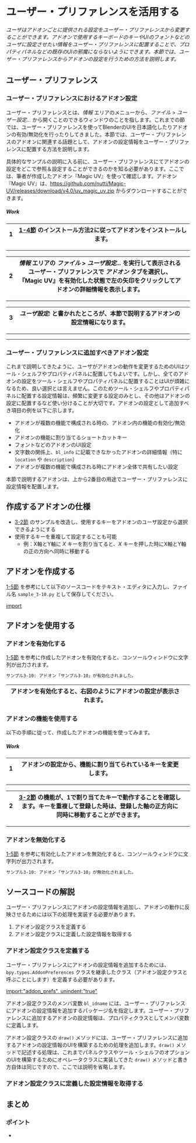 <div id="sect_title_img_3_10"></div>

<div id="sect_title_text"></div>

# ユーザー・プリファレンスを活用する

<div id="preface"></div>

###### ユーザはアドオンごとに提供される設定をユーザー・プリファレンスから変更することができます。アドオンで使用するキーボードのキーやUIのフォントなどのユーザに設定させたい情報をユーザー・プリファレンスに配置することで、プロパティパネルなどの既存のUIの邪魔にならないようにできます。本節では、ユーザー・プリファレンスからアドオンの設定を行うための方法を説明します。


## ユーザー・プリファレンス

### ユーザー・プリファレンスにおけるアドオン設定

ユーザー・プリファレンスとは、*情報* エリアのメニューから、*ファイル* > *ユーザー設定...* から開くことのできるウィンドウのことを指します。これまでの節では、ユーザー・プリファレンスを使ってBlenderのUIを日本語化したりアドオンの有効/無効化を行ったりしてきました。本節では、ユーザー・プリファレンスのアドオンに関連する話題として、アドオンの設定情報をユーザー・プリファレンスに配置する方法を説明します。

具体的なサンプルの説明に入る前に、ユーザー・プリファレンスにてアドオンの設定をどこで参照＆設定することができるのかを知る必要があります。ここでは、筆者が作成したアドオン『Magic UV』を使って確認します。アドオン『Magic UV』は、https://github.com/nutti/Magic-UV/releases/download/v4.0/uv_magic_uv.zip からダウンロードすることができます。


<div id="process_title"></div>

##### Work

<div id="process_noimg"></div>

|<div id="box">1</div>|[1-4節](../chapter_01/04_Understand_Install_Uninstall_Update_Add-on.md) のインストール方法2に従ってアドオンをインストールします。|
|---|---|

<div id="process_sep"></div>

---

<div id="process"></div>

|<div id="box">2</div>|*情報* エリアの *ファイル* > *ユーザ設定...* を実行して表示されるユーザー・プリファレンスで *アドオン* タブを選択し、『Magic UV』を有効化した状態で左の矢印をクリックしてアドオンの詳細情報を表示します。||
|---|---|---|

<div id="process_sep"></div>

---

<div id="process"></div>

|<div id="box">3</div>|*ユーザ設定:* と書かれたところが、本節で説明するアドオンの設定情報になります。||
|---|---|---|

<div id="process_sep"></div>

---


<div id="process_start_end"></div>

---


### ユーザー・プリファレンスに追加すべきアドオン設定

これまで説明してきたように、ユーザがアドオンの動作を変更するためのUIはツール・シェルフやプロパティパネルに配置してもよいです。しかし、全てのアドオンの設定をツール・シェルフやプロパティパネルに配置することはUIが煩雑になるため、良い選択とは言えません。このためツール・シェルフやプロパティパネルに配置する設定情報は、頻繁に変更する設定のみとし、その他はアドオンの設定に配置するなど使い分けることが大切です。アドオンの設定として追加すべき項目の例を以下に示します。

* アドオンが複数の機能で構成される時の、アドオン内の機能の有効化/無効化
* アドオンの機能に割り当てるショートカットキー
* フォントなどのアドオンのUI設定
* 文字数の関係上、```bl_info``` に記載できなかったアドオンの詳細情報（特に ```location``` や ```description```）
* アドオンが複数の機能で構成される時にアドオン全体で共有したい設定

本節で説明するアドオンは、上から2番目の用途でユーザー・プリファレンスに設定情報を配置します。


## 作成するアドオンの仕様

* [3-2節](02_Handle_Keyboard_Key_Event.md) のサンプルを改造し、使用するキーをアドオンのユーザ設定から選択できるようにする
* 使用するキーを重複して設定することも可能
  * 例：X軸とY軸に *X* キーを割り当てると、*X* キーを押した時にX軸とY軸の正の方向へ同時に移動する


## アドオンを作成する

[1-5節](../chapter_01/05_Install_own_Add-on.md) を参考にして以下のソースコードをテキスト・エディタに入力し、ファイル名 ```sample_3-10.py``` として保存してください。

[import](../../sample/src/chapter_03/sample_3-10.py)

## アドオンを使用する

### アドオンを有効化する

[1-5節](../chapter_01/05_Install_own_Add-on.md) を参考に作成したアドオンを有効化すると、コンソールウィンドウに文字列が出力されます。

```sh
サンプル3-10: アドオン「サンプル3-10」が有効化されました。
```

<div id="sidebyside"></div>

|アドオンを有効化すると、右図のようにアドオンの設定が表示されます。||
|---|---|



### アドオンの機能を使用する

以下の手順に従って、作成したアドオンの機能を使ってみます。


<div id="process_title"></div>

##### Work

<div id="process"></div>

|<div id="box">1</div>|アドオンの設定から、機能に割り当てられているキーを変更します。||
|---|---|---|

<div id="process_sep"></div>

---

<div id="process"></div>

|<div id="box">2</div>|[3-2節](02_Handle_Keyboard_Key_Event.md) の機能が、1で割り当てたキーで動作することを確認します。キーを重複して登録した時は、登録した軸の正方向に同時に移動することができます。||
|---|---|---|



<div id="process_start_end"></div>

---


### アドオンを無効化する

[1-5節](../chapter_01/05_Install_own_Add-on.md) を参考に有効化したアドオンを無効化すると、コンソールウィンドウに文字列が出力されます。

```sh
サンプル3-10: アドオン「サンプル3-10」が無効化されました。
```



## ソースコードの解説

ユーザー・プリファレンスにアドオンの設定情報を追加し、アドオンの動作に反映させるためには以下の処理を実装する必要があります。

1. アドオン設定クラスを定義する
2. アドオン設定クラスに定義した設定情報を取得する

### アドオン設定クラスを定義する

ユーザー・プリファレンスにアドオンの設定情報を追加するためには、```bpy.types.AddonPreferences``` クラスを継承したクラス（アドオン設定クラスと呼ぶことにします）を定義する必要があります。

[import:"addon_prefs", unindent:"true"](../../sample_raw/src/chapter_03/sample_3-10.py)

アドオン設定クラスのメンバ変数 ```bl_idname``` には、ユーザー・プリファレンスにアドオンの設定情報を追加するパッケージ名を指定します。ユーザー・プリファレンスに追加するアドオンの設定情報は、プロパティクラスとしてメンバ変数に定義します。

アドオン設定クラスの ```draw()``` メソッドには、ユーザー・プリファレンスに追加するアドオンの設定情報のUIを構築するための処理を追加します。```draw()``` メソッドで記述する処理は、これまでパネルクラスやツール・シェルフのオプションのUIを構築するためにオペレータクラスに実装してきた ```draw()``` メソッドと書き方自体は同じですので、ここでは説明を省略します。

### アドオン設定クラスに定義した設定情報を取得する



## まとめ




<div id="point"></div>

### ポイント

<div id="point_item"></div>

*
